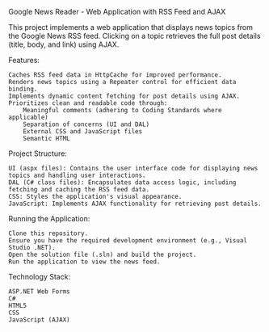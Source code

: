 Google News Reader - Web Application with RSS Feed and AJAX

This project implements a web application that displays news topics from the Google News RSS feed. Clicking on a topic retrieves the full post details (title, body, and link) using AJAX.

Features:

    Caches RSS feed data in HttpCache for improved performance.
    Renders news topics using a Repeater control for efficient data binding.
    Implements dynamic content fetching for post details using AJAX.
    Prioritizes clean and readable code through:
        Meaningful comments (adhering to Coding Standards where applicable)
        Separation of concerns (UI and DAL)
        External CSS and JavaScript files
        Semantic HTML

Project Structure:

    UI (aspx files): Contains the user interface code for displaying news topics and handling user interactions.
    DAL (C# class files): Encapsulates data access logic, including fetching and caching the RSS feed data.
    CSS: Styles the application's visual appearance.
    JavaScript: Implements AJAX functionality for retrieving post details.

Running the Application:

    Clone this repository.
    Ensure you have the required development environment (e.g., Visual Studio .NET).
    Open the solution file (.sln) and build the project.
    Run the application to view the news feed.

Technology Stack:

    ASP.NET Web Forms
    C#
    HTML5
    CSS
    JavaScript (AJAX)
